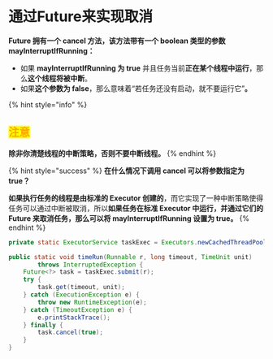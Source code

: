 # 通过Future来实现取消

**Future 拥有一个 cancel 方法，该方法带有一个 boolean 类型的参数 mayInterruptIfRunning：**

* 如果 **mayInterruptIfRunning 为 true** 并且任务当前**正在某个线程中运行**，那么**这个线程将被中断**。
* 如果**这个参数为 false**，那么意味着“若任务还没有启动，就不要运行它”**。**

{% hint style="info" %}
## <mark style="color:orange;">注意</mark>

**除非你清楚线程的中断策略，否则不要中断线程。**
{% endhint %}

{% hint style="success" %}
**在什么情况下调用 cancel 可以将参数指定为 true？**

**如果执行任务的线程是由标准的 Executor 创建的**，而它实现了一种中断策略使得任务可以通过中断被取消，所以**如果任务在标准 Executor 中运行，并通过它们的 Future 来取消任务，那么可以将 mayInterruptIfRunning 设置为 true。**
{% endhint %}

```java
private static ExecutorService taskExec = Executors.newCachedThreadPool();

public static void timeRun(Runnable r, long timeout, TimeUnit unit) 
        throws InterruptedException {
    Future<?> task = taskExec.submit(r);
    try {
        task.get(timeout, unit);
    } catch (ExecutionException e) {
        throw new RuntimeException(e);
    } catch (TimeoutException e) {
        e.printStackTrace();
    } finally {
        task.cancel(true);
    }
}
```
